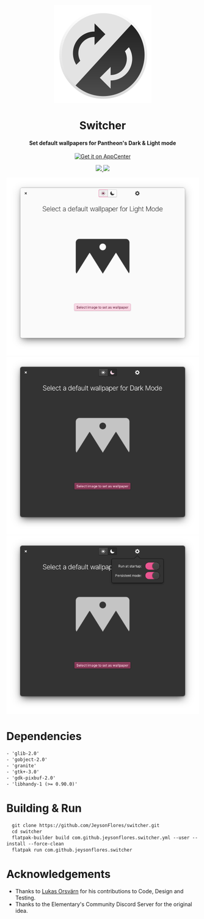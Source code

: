<p align="center">
  <img src="https://github.com/JeysonFlores/switcher/blob/main/data/icons/128/com.github.jeysonflores.switcher.svg" alt="Icon" />
</p>
<h1 align="center">Switcher</h1>
<h4 align="center">Set default wallpapers for Pantheon's Dark & Light mode</h4>

<p align="center">
  <a href="https://appcenter.elementary.io/com.github.jeysonflores.switcher"><img src="https://appcenter.elementary.io/badge.svg" alt="Get it on AppCenter" /></a>
</p>

<p align="center">
  <a href="https://github.com/JeysonFlores/switcher/blob/main/LICENSE">
    <img src="https://img.shields.io/badge/License-GPL3.0-blue.svg?style=for-the-badge">
  </a>
  <a href="https://github.com/JeysonFlores/switcher/releases">
    <img src="https://img.shields.io/badge/Release-v%201.0-blue.svg?style=for-the-badge">
  </a>
</p>

![Screenshot](https://github.com/JeysonFlores/switcher/blob/main/data/screenshots/screenshot-1.png)
![Screenshot](https://github.com/JeysonFlores/switcher/blob/main/data/screenshots/screenshot-2.png) 
![Screenshot](https://github.com/JeysonFlores/switcher/blob/main/data/screenshots/screenshot-3.png) 

# Dependencies
    - 'glib-2.0'
    - 'gobject-2.0'
    - 'granite'
    - 'gtk+-3.0'
    - 'gdk-pixbuf-2.0'
    - 'libhandy-1 (>= 0.90.0)'

# Building & Run
  ```
    git clone https://github.com/JeysonFlores/switcher.git
    cd switcher
    flatpak-builder build com.github.jeysonflores.switcher.yml --user --install --force-clean
    flatpak run com.github.jeysonflores.switcher
  ```

# Acknowledgements
   - Thanks to [Lukas Orsvärn](https://github.com/lukors) for his contributions to Code, Design and Testing. 
   - Thanks to the Elementary's Community Discord Server for the original idea.
